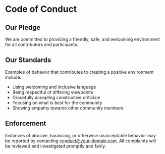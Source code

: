 # Code of Conduct

## Our Pledge

We are committed to providing a friendly, safe, and welcoming environment for all contributors and participants.

## Our Standards

Examples of behavior that contributes to creating a positive environment include:
- Using welcoming and inclusive language
- Being respectful of differing viewpoints
- Gracefully accepting constructive criticism
- Focusing on what is best for the community
- Showing empathy towards other community members

## Enforcement

Instances of abusive, harassing, or otherwise unacceptable behavior may be reported by contacting conduct@your-domain.com. All complaints will be reviewed and investigated promptly and fairly. 